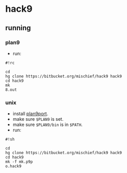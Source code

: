 # hack9 #

## running ##

### plan9 ###
* run:

```
#!rc

cd
hg clone https://bitbucket.org/mischief/hack9 hack9
cd hack9
mk
8.out
```

### unix ###
* install [plan9port](https://github.com/9fans/plan9port).
* make sure `$PLAN9` is set.
* make sure `$PLAN9/bin` is in `$PATH`.
* run:
```
#!sh

cd
hg clone https://bitbucket.org/mischief/hack9 hack9
cd hack9
mk -f mk.p9p
o.hack9
```

